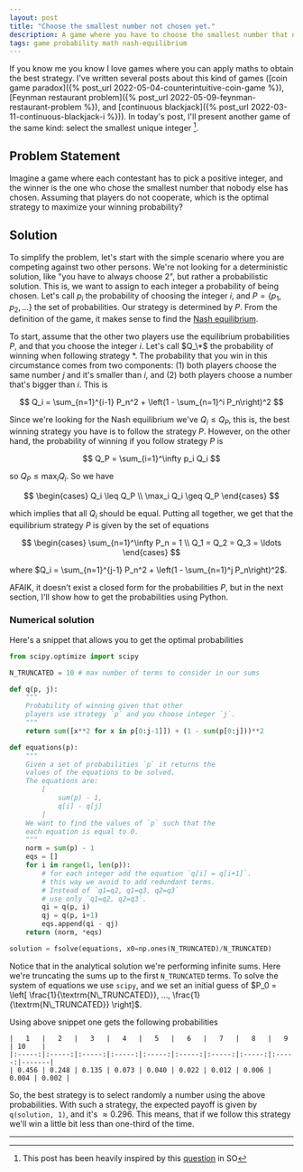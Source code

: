 ```yaml
---
layout: post
title: "Choose the smallest number not chosen yet."
description: A game where you have to choose the smallest number that nobody has chosen yet. 
tags: game probability math nash-equilibrium
---
```


If you know me you know I love games where you can apply maths to obtain the best strategy. I've written several posts about this kind of games ([coin game paradox]({% post_url 2022-05-04-counterintuitive-coin-game %}), [Feynman restaurant problem]({% post_url 2022-05-09-feynman-restaurant-problem %}), and [continuous blackjack]({% post_url 2022-03-11-continuous-blackjack-i %})). In today's post, I'll present another game of the same kind: select the smallest unique integer [^1].

## Problem Statement

Imagine a game where each contestant has to pick a positive integer, and the winner is the one who chose the smallest number that nobody else has chosen. Assuming that players do not cooperate, which is the optimal strategy to maximize your winning probability?

## Solution

To simplify the problem, let's start with the simple scenario where you are competing against two other persons. We're not looking for a deterministic solution, like "you have to always choose 2", but rather a probabilistic solution. This is, we want to assign to each integer a probability of being chosen. Let's call $p_i$ the probability of choosing the integer $i$, and $P = \{ p_1, p_2, ... \}$ the set of probabilities. Our strategy is determined by $P$. From the definition of the game, it makes sense to find the [Nash equilibrium](https://en.wikipedia.org/wiki/Nash_equilibrium).

To start, assume that the other two players use the equilibrium probabilities $P$, and that you choose the integer $i$. Let's call $Q_\*$ the probability of winning when following strategy $*$. The probability that you win in this circumstance comes from two components: (1) both players choose the same number $j$ and it's smaller than $i$, and (2) both players choose a number that's bigger than $i$. This is

$$
Q_i = \sum_{n=1}^{i-1} P_n^2 + \left(1 - \sum_{n=1}^i P_n\right)^2
$$

Since we're looking for the Nash equilibrium we've $Q_i \leq Q_P$, this is, the best winning strategy you have is to follow the strategy $P$. However, on the other hand, the probability of winning if you follow strategy $P$ is

$$
Q_P = \sum_{i=1}^\infty p_i Q_i
$$

so $Q_P \leq \max_i Q_i$. So we have

$$
\begin{cases}
Q_i \leq Q_P \\
\max_i Q_i \geq Q_P
\end{cases}
$$

which implies that all $Q_i$ should be equal. Putting all together, we get that the equilibrium strategy $P$ is given by the set of equations

$$
\begin{cases}
\sum_{n=1}^\infty P_n = 1 \\
Q_1 = Q_2 = Q_3 = \ldots 
\end{cases}
$$

where $Q_i = \sum_{n=1}^{j-1} P_n^2 + \left(1 - \sum_{n=1}^j P_n\right)^2$.

AFAIK, it doesn't exist a closed form for the probabilities $P$, but in the next section, I'll show how to get the probabilities using Python.

### Numerical solution

Here's a snippet that allows you to get the optimal probabilities

```python
from scipy.optimize import scipy

N_TRUNCATED = 10 # max number of terms to consider in our sums

def q(p, j):
    """
    Probability of winning given that other 
    players use strategy `p` and you choose integer `j`.
    """
    return sum([x**2 for x in p[0:j-1]]) + (1 - sum(p[0:j]))**2

def equations(p):
    """
    Given a set of probabilities `p` it returns the
    values of the equations to be solved.
    The equations are:
        [
            sum(p) - 1,
            q[i] - q[j]
        ]
    We want to find the values of `p` such that the 
    each equation is equal to 0.
    """
    norm = sum(p) - 1
    eqs = []
    for i in range(1, len(p)):
        # for each integer add the equation `q[i] = q[i+1]`.
        # this way we avoid to add redundant terms. 
        # Instead of `q1=q2, q1=q3, q2=q3`
        # use only `q1=q2, q2=q3`.
        qi = q(p, i)
        qj = q(p, i+1)
        eqs.append(qi - qj)
    return (norm, *eqs)

solution = fsolve(equations, x0=np.ones(N_TRUNCATED)/N_TRUNCATED)
```

Notice that in the analytical solution we're performing infinite sums. Here we're truncating the sums up to the first `N_TRUNCATED` terms. To solve the system of equations we use `scipy`, and we set an initial guess of $P_0 = \left[ \frac{1}{\textrm{N\_TRUNCATED}}, ..., \frac{1}{\textrm{N\_TRUNCATED}} \right]$.

Using above snippet one gets the following probabilities

```
|   1   |   2   |   3   |   4   |   5   |   6   |   7   |   8   |   9   | 10    |
|:-----:|:-----:|:-----:|:-----:|:-----:|:-----:|:-----:|:-----:|:-----:|-------|
| 0.456 | 0.248 | 0.135 | 0.073 | 0.040 | 0.022 | 0.012 | 0.006 | 0.004 | 0.002 |
```

So, the best strategy is to select randomly a number using the above probabilities. With such a strategy, the expected payoff is given by `q(solution, 1)`, and it's $\approx 0.296$. This means, that if we follow this strategy we'll win a little bit less than one-third of the time.

<!-- ## Deviating from Nash-equilibrium

In the last section, we derived the Nash probabilities and the expected payoff for a perfect game. However, what happens if you decide to deviate from Nash equlibrium and play another strategy? For example, what happens if instead of following the probabilities derived before you just choose the same value always. According to our equations, all $Q_i$ are equal, which means that even if you just choose $1$ or $10^6$, your winning probability is going to be always the same. This seems a little bit counterintuitive, so let's see what really happens.

## Next steps

In this post, we have presented the smallest unique integer game and how to derive the optimal solution. In particular, we've used the Nash equilibrium to compute with which probability we should choose each integer. However, we've solved a simplified version of the problem, since we've been assuming that we're playing against only two other persons. In the following posts, we'll see how to generalize the arguments made here when playing against $N$ other persons. -->


---

[^1]: This post has been heavily inspired by this [question](https://math.stackexchange.com/questions/80714/game-theory-unsure-how-to-proceed-with-this-question) in SO
